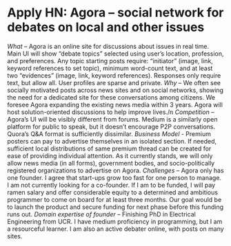 # Apply HN: Agora – social network for debates on local and other issues

<i>What</i> – Agora is an online site for discussions about issues in real time. Main UI will show “debate topics” selected using user’s location, profession, and preferences. Any topic starting posts require: “initiator” (image, link, keyword references to set topic), minimum word-count text, and at least two “evidences” (image, link, keyword references). Responses only require text, but allow all. User profiles are sparse and private. 
<i>Why</i> – We often see socially motivated posts across news sites and on social networks, showing the need for a dedicated site for these conversations among citizens. We foresee Agora expanding the existing news media within 3 years. Agora will host solution-oriented discussions to help improve lives.&#x2F;n 
<i>Competition</i> – Agora’s UI will be visibly different from forums. Medium is a similarly open platform for public to speak, but it doesn’t encourage P2P conversations. Quora’s Q&amp;A format is sufficiently dissimilar.
<i>Business Model</i> - Premium posters can pay to advertise themselves in an isolated section. If needed, sufficient local distributions of same premium thread can be created for ease of providing individual attention. As it currently stands, we will only allow news media (in all forms), government bodies, and socio-politically registered organizations to advertise on Agora.
<i>Challenges</i> – Agora only has one founder. I agree that start-ups grow too fast for one person to manage. I am not currently looking for a co-founder. If I am to be funded, I will pay ramen salary and offer considerable equity to a determined and ambitious programmer to come on board for at least three months. Our goal would be to launch the product and secure funding for next phase before this funding runs out. 
<i>Domain expertise of founder</i> – Finishing PhD in Electrical Engineering from UCR. I have medium proficiency in programming, but I am a resourceful learner. I am also an active debater online, with posts on many sites.
